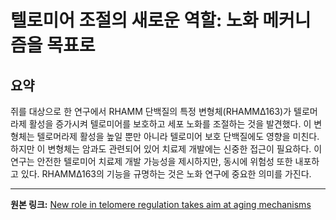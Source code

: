 # 텔로미어 조절의 새로운 역할: 노화 메커니즘을 목표로

## 요약
쥐를 대상으로 한 연구에서 RHAMM 단백질의 특정 변형체(RHAMMΔ163)가 텔로머라제 활성을 증가시켜 텔로미어를 보호하고 세포 노화를 조절하는 것을 발견했다.  이 변형체는 텔로머라제 활성을 높일 뿐만 아니라 텔로미어 보호 단백질에도 영향을 미친다.  하지만 이 변형체는 암과도 관련되어 있어 치료제 개발에는 신중한 접근이 필요하다.  이 연구는 안전한 텔로미어 치료제 개발 가능성을 제시하지만,  동시에 위험성 또한 내포하고 있다.  RHAMMΔ163의 기능을 규명하는 것은 노화 연구에 중요한 의미를 가진다.

---

**원본 링크:** [New role in telomere regulation takes aim at aging mechanisms](https://longevity.technology/news/new-role-in-telomere-regulation-takes-aim-at-aging-mechanisms/)
